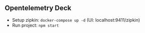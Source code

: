 ## Opentelemetry Deck

- Setup zipkin: `docker-compose up -d` (UI: localhost:9411/zipkin)
- Run project: `npm start`
